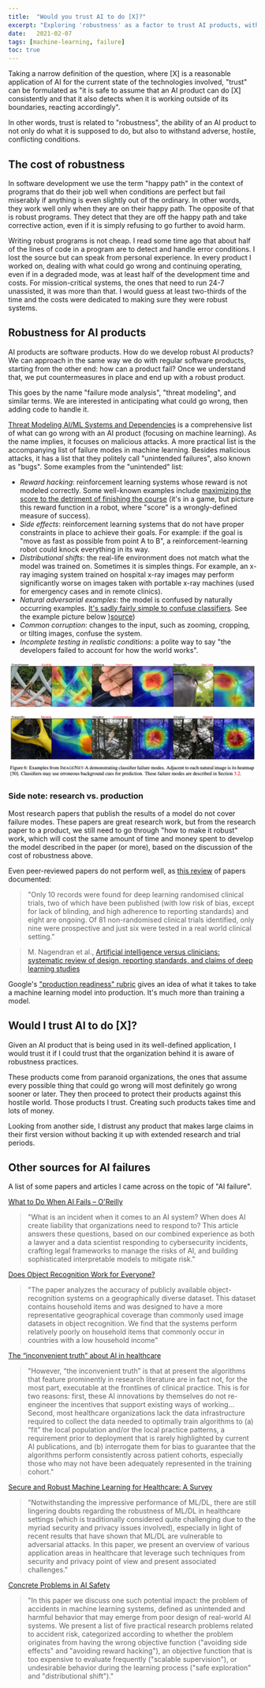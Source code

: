 ```yaml
---
title:  "Would you trust AI to do [X]?"
excerpt: "Exploring 'robustness' as a factor to trust AI products, with examples of how difficult it is to create robust AI products."
date:   2021-02-07
tags: [machine-learning, failure]
toc: true
---
```


Taking a narrow definition of the question, where [X] is a reasonable application of AI for the current state of the technologies involved, "trust" can be formulated as "it is safe to assume that an AI product can do [X] consistently and that it also detects when it is working outside of its boundaries, reacting accordingly".

In other words, trust is related to "robustness", the ability of an AI product to not only do what it is supposed to do, but also to withstand adverse, hostile, conflicting conditions.

<!--more-->

## The cost of robustness

In software development we use the term "happy path" in the context of programs that do their job well when conditions are perfect but fail miserably if anything is even slightly out of the ordinary. In other words, they work well only when they are on their happy path. The opposite of that is robust programs. They detect that they are off the happy path and take corrective action, even if it is simply refusing to go further to avoid harm.

Writing robust programs is not cheap. I read some time ago that about half of the lines of code in a program are to detect and handle error conditions. I lost the source but can speak from personal experience. In every product I worked on, dealing with what could go wrong and continuing operating, even if in a degraded mode, was at least half of the development time and costs. For mission-critical systems, the ones that need to run 24-7 unassisted, it was more than that. I would guess at least two-thirds of the time and the costs were dedicated to making sure they were robust systems.

## Robustness for AI products

AI products are software products. How do we develop robust AI products? We can approach in the same way we do with regular software products, starting from the other end: how can a product fail? Once we understand that, we put countermeasures in place and end up with a robust product.

This goes by the name "failure mode analysis", "threat modeling", and similar terms. We are interested in anticipating what could go wrong, then adding code to handle it.

[Threat Modeling AI/ML Systems and Dependencies](https://docs.microsoft.com/en-us/security/engineering/threat-modeling-aiml) is a comprehensive list of what can go wrong with an AI product (focusing on machine learning). As the name implies, it focuses on malicious attacks. A more practical list is the accompanying list of failure modes in machine learning. Besides malicious attacks, it has a list that they politely call "unintended failures", also known as "bugs". Some examples from the "unintended" list:

- _Reward hacking_: reinforcement learning systems whose reward is not modeled correctly. Some well-known examples include [maximizing the score to the detriment of finishing the course](https://openai.com/blog/faulty-reward-functions/) (it's in a game, but picture this reward function in a robot, where "score" is a wrongly-defined measure of success).
- _Side effects_: reinforcement learning systems that do not have proper constraints in place to achieve their goals. For example: if the goal is "move as fast as possible from point A to B", a reinforcement-learning robot could knock everything in its way.
- _Distributional shifts_: the real-life environment does not match what the model was trained on. Sometimes it is simples things. For example, an x-ray imaging system trained on hospital x-ray images may perform significantly worse on images taken with portable x-ray machines (used for emergency cases and in remote clinics).
- _Natural adversarial examples_: the model is confused by naturally occurring examples. [It's sadly fairly simple to confuse classifiers](https://arxiv.org/abs/1907.07174). See the example picture below )[source](https://arxiv.org/abs/1907.07174))
- _Common corruption_: changes to the input, such as zooming, cropping, or tilting images, confuse the system.
- _Incomplete testing in realistic conditions_: a polite way to say "the developers failed to account for how the world works".

![Natural Adversarial Examples](/images/2021-02-07/natural-adversaries-examples.png)

### Side note: research vs. production

Most research papers that publish the results of a model do not cover failure modes. These papers are great research work, but from the research paper to a product, we still need to go through "how to make it robust" work, which will cost the same amount of time and money spent to develop the model described in the paper (or more), based on the discussion of the cost of robustness above.

Even peer-reviewed papers do not perform well, as [this review](https://www.bmj.com/content/368/bmj.m689) of papers documented:

> "Only 10 records were found for deep learning randomised clinical trials, two of which have been published (with low risk of bias, except for lack of blinding, and high adherence to reporting standards) and eight are ongoing. Of 81 non-randomised clinical trials identified, only nine were prospective and just six were tested in a real world clinical setting."

> M. Nagendran et al., [Artificial intelligence versus clinicians: systematic review of design, reporting standards, and claims of deep learning studies](https://www.bmj.com/content/368/bmj.m689)

Google's ["production readiness" rubric](https://storage.googleapis.com/pub-tools-public-publication-data/pdf/aad9f93b86b7addfea4c419b9100c6cdd26cacea.pdf) gives an idea of what it takes to take a machine learning model into production. It's much more than training a model.

## Would I trust AI to do [X]?

Given an AI product that is being used in its well-defined application, I would trust it if I could trust that the organization behind it is aware of robustness practices.

These products come from paranoid organizations, the ones that assume every possible thing that could go wrong will most definitely go wrong sooner or later. They then proceed to protect their products against this hostile world. Those products I trust. Creating such products takes time and lots of money.

Looking from another side, I distrust any product that makes large claims in their first version without backing it up with extended research and trial periods.

## Other sources for AI failures

A list of some papers and articles I came across on the topic of "AI failure".

[What to Do When AI Fails – O'Reilly](https://www.oreilly.com/radar/what-to-do-when-ai-fails/)
> "What is an incident when it comes to an AI system? When does AI create liability that organizations need to respond to? This article answers these questions, based on our combined experience as both a lawyer and a data scientist responding to cybersecurity incidents, crafting legal frameworks to manage the risks of AI, and building sophisticated interpretable models to mitigate risk."

[Does Object Recognition Work for Everyone?](https://research.facebook.com/wp-content/uploads/2019/06/Does-Object-Recognition-Work-for-Everyone.pdf)
> "The paper analyzes the accuracy of publicly available object-recognition systems on a geographically diverse dataset. This dataset contains household items and was designed to have a more representative geographical coverage than commonly used image datasets in object recognition. We find that the systems perform relatively poorly on household items that commonly occur in countries with a low household income"

[The “inconvenient truth” about AI in healthcare](https://www.nature.com/articles/s41746-019-0155-4)
> "However, “the inconvenient truth” is that at present the algorithms that feature prominently in research literature are in fact not, for the most part, executable at the frontlines of clinical practice. This is for two reasons: first, these AI innovations by themselves do not re-engineer the incentives that support existing ways of working... Second, most healthcare organizations lack the data infrastructure required to collect the data needed to optimally train algorithms to (a) “fit” the local population and/or the local practice patterns, a requirement prior to deployment that is rarely highlighted by current AI publications, and (b) interrogate them for bias to guarantee that the algorithms perform consistently across patient cohorts, especially those who may not have been adequately represented in the training cohort."

[Secure and Robust Machine Learning for Healthcare: A Survey](https://arxiv.org/abs/2001.08103)
> "Notwithstanding the impressive performance of ML/DL, there are still lingering doubts regarding the robustness of ML/DL in healthcare settings (which is traditionally considered quite challenging due to the myriad security and privacy issues involved), especially in light of recent results that have shown that ML/DL are vulnerable to adversarial attacks. In this paper, we present an overview of various application areas in healthcare that leverage such techniques from security and privacy point of view and present associated challenges."

[Concrete Problems in AI Safety](https://arxiv.org/abs/1606.06565)
> "In this paper we discuss one such potential impact: the problem of accidents in machine learning systems, defined as unintended and harmful behavior that may emerge from poor design of real-world AI systems. We present a list of five practical research problems related to accident risk, categorized according to whether the problem originates from having the wrong objective function ("avoiding side effects" and "avoiding reward hacking"), an objective function that is too expensive to evaluate frequently ("scalable supervision"), or undesirable behavior during the learning process ("safe exploration" and "distributional shift")."
